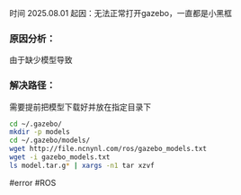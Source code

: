 时间              2025.08.01
起因：无法正常打开gazebo，一直都是小黑框

### 原因分析：
由于缺少模型导致
### 解决路径：
需要提前把模型下载好并放在指定目录下
```bash
cd ~/.gazebo/
mkdir -p models
cd ~/.gazebo/models/
wget http://file.ncnynl.com/ros/gazebo_models.txt
wget -i gazebo_models.txt
ls model.tar.g* | xargs -n1 tar xzvf
```

#error #ROS 